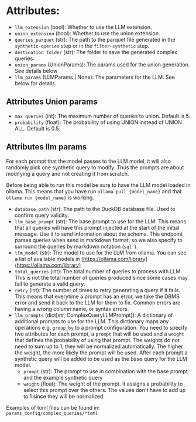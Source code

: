 # Attributes:
- `llm_extension` (bool): Whether to use the LLM extension.
- `union_extension` (bool): Whether to use the union extension.
- `queries_parquet` (str): The path to the parquet file generated in the
`synthetic-queries` step or in the `filter-synthetic` step.
- `destination_folder` (str): The folder to save the generated complex queries.
- `union_params` (UnionParams): The params used for the union generation. See
details below
- `llm_params` (LLMParams | None): The parameters for the LLM. See below for
details.


## Attributes Union params

- `max_queries` (int): The maximum number of queries to union. Default is 5.
- `probability` (float): The probability of using UNION instead of UNION ALL.
Default is 0.5.

## Attributes llm params

For each prompt that the model passes to the LLM model, it will also randomly
pick one synthetic query to modify. Thus the prompts are about modifying 
a query and not creating it from scratch.

Before being able to run this model be sure to have the LLM model loaded
in ollama. This means that you have run `ollama pull {model_name}` and
that `ollama run {model_name}` is working.

- `database_path` (str): The path to the DuckDB database file. Used to confirm
query validity.
- `llm_base_prompt` (str): The base prompt to use for the LLM. This means
that all queries will have this prompt injected at the start of the initial
message. Use it to send information about the schema. This endpoint 
parses queries when send in markdown format, so we also specify to 
surround the queries by markdown notation (```sql ```).
- `llm_model` (str): The model to use for the LLM from ollama. You can
see a list of available models in 
[https://ollama.com/library](https://ollama.com/library)
- `total_queries` (int): The total number of queries to process with LLM. This
is not the total number of queries produced since some cases may fail to
generate a valid query.
- `retry` (int): The number of times to retry generating a query if it fails.
This means that everytime a prompt has an error, we take the DBMS error
and send it back to the LLM for them to fix. Common errors are having
a wrong column name, or syntax errors.
- `llm_prompts` (dict[str, ComplexQueryLLMPrompt]): A dictionary of
    additional prompts to use for the LLM.
    This dictionary maps any operations e.g. `group_by` to a prompt
    configuration. You need to specify two attributes for each prompt,
    a `prompt` that will be used and a `weight` that defines the
    probability of using that prompt.
    The weights do not need to sum up to 1, they will be normalized
    automatically.
    The higher the weight, the more likely the prompt will be used.
    After each prompt a synthetic query will be added to be used as the base
    query for the LLM model.
    - `prompt` (str): The prompt to use in combination with the base prompt and
    the example synthetic query
    - `weight` (float): The weight of the prompt. It assigns a probability to
    select this prompt over the others. The values don't have to add up
    to 1 since they will be normalized. 

Examples of toml files can be found in:
`params_config/complex_queries/*toml`